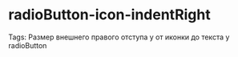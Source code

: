 # radioButton-icon-indentRight

Tags: Размер внешнего правого отступа у от иконки до текста у radioButton